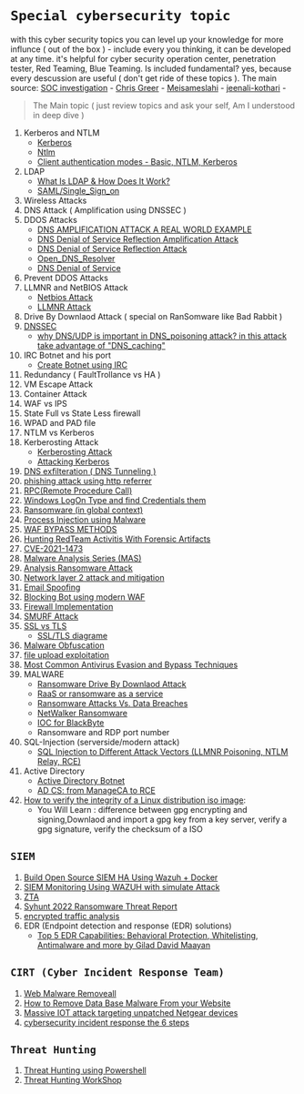 # `Special cybersecurity topic`
with this cyber security topics you can level up your knowledge for more influnce ( out of the box ) - include every you thinking, it can be developed at any time. it's helpful for cyber security operation center, penetration tester, Red Teaming, Blue Teaming. Is included fundamental? yes, because every descussion are useful ( don't get ride of these topics ). The main source: [SOC investigation](https://www.socinvestigation.com/) - [Chris Greer](linkedin.com/in/cgreer) - [Meisameslahi](linkedin.com/in/meisameslahi) - [jeenali-kothari](https://www.linkedin.com/in/jeenali-kothari/overlay/contact-info/) -
> The Main topic ( just review topics and ask your self, Am I understood in deep dive )

1. Kerberos and NTLM
      - [Kerberos](https://cybrot.com/kerberos/)
      - [Ntlm](https://www.crowdstrike.com/cybersecurity-101/ntlm-windows-new-technology-lan-manager/)
      - [Client authentication modes - Basic, NTLM, Kerberos](https://knowledge.broadcom.com/external/article/172071/client-authentication-modes-basic-ntlm.html)
3. LDAP 
      - [What Is LDAP & How Does It Work?](https://www.okta.com/identity-101/what-is-ldap/)
      - [SAML/Single_Sign_on](https://www.onelogin.com/learn/saml#:~:text=SAML%20is%20an%20acronym%20used,one%20set%20of%20login%20credentials.)
5. Wireless Attacks
6. DNS Attack ( Amplification using DNSSEC ) 
7. DDOS Attacks
      - [DNS AMPLIFICATION ATTACK A REAL WORLD EXAMPLE](https://www.youtube.com/watch?v=Txr5Ur3QhyU)
      - [DNS Denial of Service Reflection Amplification Attack](https://www.youtube.com/watch?v=cMj85UuOEnY)
      - [DNS Denial of Service Reflection Attack](https://www.youtube.com/watch?v=zFDWPZ8-NHw&list=RDCMUCygAPH6oWFdZ_MPGASS4gwQ&start_radio=1&rv=zFDWPZ8-NHw&t=1)
      - [Open_DNS_Resolver](https://www.youtube.com/watch?v=ZO7LKYk33JU)
      - [DNS Denial of Service](https://www.youtube.com/watch?v=rHUOmOeVlMc)
8. Prevent DDOS Attacks
9. LLMNR and NetBIOS Attack
      - [Netbios Attack](https://www.crowe.com/cybersecurity-watch/netbios-llmnr-giving-away-credentials)
      - [LLMNR Attack](https://www.cynet.com/attack-techniques-hands-on/llmnr-nbt-ns-poisoning-and-credential-access-using-responder/)
10. Drive By Downlaod Attack ( special on RanSomware like Bad Rabbit ) 
11. [DNSSEC](https://www.socinvestigation.com/dnssec-domain-name-system-security-extensions-explained/)
      - [why DNS/UDP is important in DNS_poisoning attack? in this attack take advantage of "DNS_caching"](https://www.keyfactor.com/blog/what-is-dns-poisoning-and-dns-spoofing/)
12. IRC Botnet and his port
      - [Create Botnet using IRC](https://www.usenix.org/techsessionssummary/botnetsorg)
14. Redundancy ( FaultTrollance vs HA ) 
15. VM Escape Attack
16. Container Attack
17. WAF vs IPS
18. State Full vs State Less firewall
19. WPAD and PAD file 
20. NTLM vs Kerberos
21. Kerberosting Attack
      - [Kerberosting Attack](https://www.linkedin.com/posts/hackingarticles_kerberoasting-ugcPost-6896763440258514944-AEkx)
      - [Attacking Kerberos](https://www.linkedin.com/posts/jeenali-kothari_attacking-kerberos-kiscking-the-guard-of-ugcPost-6897480969700425730-szus)
22. [DNS exfilteration ( DNS Tunneling )](https://www.giac.org/paper/gcia/1116/detecting-dns-tunneling/108367)
23. [phishing attack using http referrer](http://mixedbit.org/referer.html)
24. [RPC(Remote Procedure Call)](https://www.stigviewer.com/stig/windows_10/2017-12-01/finding/V-63737)
25. [Windows LogOn Type and find Credentials them](https://www.alteredsecurity.com/post/fantastic-windows-logon-types-and-where-to-find-credentials-in-them#viewer-733hk)
26. [Ransomware (in global context)](https://www.linkedin.com/posts/sakshi-gurao_ransomware-in-global-contextpdf-ugcPost-6896057484541349888-D6kN)
27. [Process Injection using Malware](https://www.socinvestigation.com/process-injection-techniques-used-by-malware-detection-analysis/)
28. [WAF BYPASS METHODS](https://www.linkedin.com/posts/hackingarticles_wafbypassmethods-ugcPost-6896047965748772864-l9rL)
29. [Hunting RedTeam Activitis With Forensic Artifacts](https://www.linkedin.com/posts/meisameslahi_forensic-artifacts-to-hunt-red-team-activities-ugcPost-6892367603155763200-ux2E)
30. [CVE-2021-1473](https://www.linkedin.com/posts/markesbernard_added-exploit-for-cve-2021-1472cve-2021-activity-6895622910870900736-smJA)
31. [Malware Analysis Series (MAS)](https://exploitreversing.com/2022/02/03/malware-analysis-series-mas-article-2/)
32. [Analysis Ransomware Attack](https://www.linkedin.com/posts/ebasl_%DA%AF%D8%B2%D8%A7%D8%B1%D8%B4-%D8%AE%D9%88%D8%A8%DB%8C-%D8%AF%D8%B1-%D9%85%D9%88%D8%B1%D8%AF-%D8%A8%D8%A7%D8%AC-%D8%A7%D9%81%D8%B2%D8%A7%D8%B1%D9%87%D8%A7-ugcPost-6894503417494978560-tvuT)
33. [Network layer 2 attack and mitigation](https://www.linkedin.com/posts/jeenali-kothari_network-layer-2-attacks-mitigationpdf-ugcPost-6893497896780603392-F9q_)
34. [Email Spoofing](https://dmarc.org/overview/)
35. [Blocking Bot using modern WAF](https://www.indusface.com/blog/blocking-bots-why-we-need-advanced-waf/)
36. [Firewall Implementation](https://www.linkedin.com/posts/shreya-madan_fortigate-ugcPost-6894219718333386752-YyJK)
37. [SMURF Attack](https://www.cloudflare.com/learning/ddos/smurf-ddos-attack/)
38. [SSL vs TLS](https://gbhackers.com/suprising-differences-tls-ssl-protocol/)
     - [SSL/TLS diagrame](https://www.linkedin.com/posts/the-cyber-security-hub_activity-6896560848236875776-MIXs)
39. [Malware Obfuscation](https://www.socinvestigation.com/most-common-malware-obfuscation-techniques/)
40. [file upload exploitation]()
41. [Most Common Antivirus Evasion and Bypass Techniques](https://www.linkedin.com/posts/soc-investigation_most-common-antivirus-evasion-and-bypass-activity-6896320936363077632-t_15)
42. MALWARE
      - [Ransomware Drive By Downlaod Attack](https://www.kaspersky.com/resource-center/definitions/drive-by-download)
      - [RaaS or ransomware as a service](https://www.upguard.com/blog/what-is-ransomware-as-a-service)
      - [Ransomware Attacks Vs. Data Breaches](https://www.upguard.com/blog/ransomware-attacks-vs-data-breaches)
      - [NetWalker Ransomware](https://www.upguard.com/blog/what-is-netwalker-ransomware)
      - [IOC for BlackByte](https://cybersecuritynews.com/blackbyte-ransomware-breached-us-critical-infrastructure/)
      - Ransomware and RDP port number
43. SQL-Injection (serverside/modern attack)
      - [SQL Injection to Different Attack Vectors (LLMNR Poisoning, NTLM Relay, RCE)](https://bariskoparmal.com/2022/02/09/sql-injection-to-different-attack-vectors/)
44. Active Directory
      - [Active Directory Botnet](https://www.linkedin.com/posts/geet-madan_the-active-directory-botnetpdf-ugcPost-6897480384003870720-c_fQ)  
      - [AD CS: from ManageCA to RCE](https://www.blackarrow.net/ad-cs-from-manageca-to-rce/)   
45. [How to verify the integrity of a Linux distribution iso image](https://linuxconfig.org/how-to-verify-the-integrity-of-a-linux-distribution-iso-image):
      - You Will Learn : difference between gpg encrypting and signing,Downlaod and import a gpg key from a key server, verify a gpg signature, verify the checksum of a ISO
## `SIEM`
1. [Build Open Source SIEM HA Using Wazuh + Docker](https://www.linkedin.com/posts/hassan-sohrabian-942687192_build-open-source-siem-ha-using-wazuh-docker-activity-6894349267796930561-pjGx)
2. [SIEM Monitoring Using WAZUH with simulate Attack](https://www.linkedin.com/posts/hakin9-magazine_siem-monitoring-using-wazuh-by-francis-jeremiah-activity-6893934991907131392-Sr6l)
3. [ZTA](https://www.linkedin.com/posts/geet-madan_zero-trust-architectures-ztapdf-ugcPost-6896051349365354496-fISL)
4. [Syhunt 2022 Ransomware Threat Report](https://www.syhunt.com/en/?n=Articles.RansomwareThreat2022)
5. [encrypted traffic analysis](https://www.linkedin.com/posts/amn-gostaran-e-roozbeh_%D8%A8%D8%B1%D8%B1%D8%B3%DB%8C-%D8%AA%D8%B1%D8%A7%D9%81%DB%8C%DA%A9-%D8%B1%D9%85%D8%B2-%D8%B4%D8%AF%D9%87-ugcPost-6897291667628531712-l0oN)
6. EDR (Endpoint detection and response (EDR) solutions)
      - [Top 5 EDR Capabilities: Behavioral Protection, Whitelisting, Antimalware and more by Gilad David Maayan](https://hakin9.org/top-5-edr-capabilities-behavioral-protection-whitelisting/)

## `CIRT (Cyber Incident Response Team)`
1. [Web Malware Removeall](https://www.socinvestigation.com/web-malware-removal-how-to-remove-malware-from-my-website/)
2. [How to Remove Data Base Malware From your Website](https://www.socinvestigation.com/how-to-remove-database-malware-from-your-website/)
3. [Massive IOT attack targeting unpatched Netgear devices](https://securitynews.sonicwall.com/xmlpost/massive-iot-attack-targeting-unpatched-netgear-devices/)
4. [cybersecurity incident response the 6 steps](https://www.techrepublic.com/article/cybersecurity-incident-response-the-6-steps-to-success/)

##  `Threat Hunting`
1. [Threat Hunting using Powershell](https://www.socinvestigation.com/threat-hunting-using-powershell-and-fileless-malware-attacks/)
2. [Threat Hunting WorkShop](https://www.linkedin.com/posts/t4h4_cyber-threat-hunting-workshop-itu-ugcPost-6897169527495606272-MppP)


